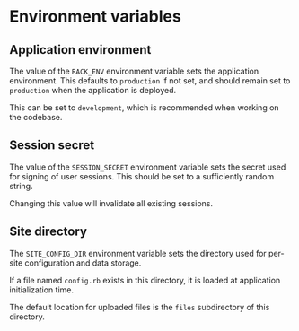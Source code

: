 # Environment variables

## Application environment

The value of the `RACK_ENV` environment variable sets the application
environment. This defaults to `production` if not set, and should remain set
to `production` when the application is deployed.

This can be set to `development`, which is recommended when working on the
codebase.

## Session secret

The value of the `SESSION_SECRET` environment variable sets the secret used for
signing of user sessions. This should be set to a sufficiently random string.

Changing this value will invalidate all existing sessions.

## Site directory

The `SITE_CONFIG_DIR` environment variable sets the directory used for per-site
configuration and data storage. 

If a file named `config.rb` exists in this directory, it is loaded at
application initialization time.

The default location for uploaded files is the `files` subdirectory of this
directory.
